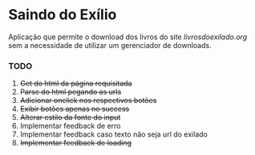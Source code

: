Saindo do Exílio
================

Aplicação que permite o download dos livros do site _livrosdoexilado.org_ sem a necessidade de utilizar um gerenciador de downloads.

### TODO
1. ~~Get do html da página requisitada~~
2. ~~Parse do html pegando as urls~~
3. ~~Adicionar onclick nos respectivos botões~~
4. ~~Exibir botões apenas no success~~
5. ~~Alterar estilo da fonte do input~~
6. Implementar feedback de erro
7. Implementar feedback caso texto não seja url do exilado
8. ~~Implementar feedback de loading~~
